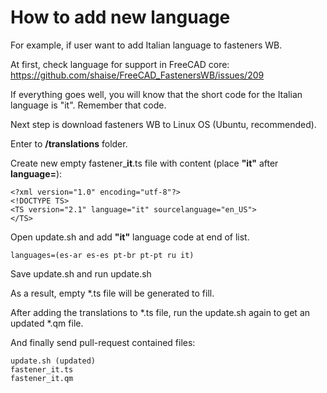 # How to add new language

For example, if user want to add Italian language to fasteners WB.

At first, check language for support in FreeCAD core: https://github.com/shaise/FreeCAD_FastenersWB/issues/209

If everything goes well, you will know that the short code for the Italian language is "it". Remember that code.

Next step is download fasteners WB to Linux OS (Ubuntu, recommended).

Enter to **/translations** folder.

Create new empty fastener_**it**.ts file with content (place **"it"** after **language=**):

    <?xml version="1.0" encoding="utf-8"?>
    <!DOCTYPE TS>
    <TS version="2.1" language="it" sourcelanguage="en_US">
    </TS>

Open update.sh and add **"it"** language code at end of list.

    languages=(es-ar es-es pt-br pt-pt ru it)

Save update.sh and run update.sh

As a result, empty *.ts file will be generated to fill.

After adding the translations to *.ts file, run the update.sh again to get an updated *.qm file.

And finally send pull-request contained files:

    update.sh (updated)
    fastener_it.ts
    fastener_it.qm
